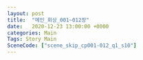 ```yaml
---
layout: post
title:  "메인_회상_001~012장"
date:   2020-12-23 13:00:00 +0000
categories: Main
Tags: Story Main
SceneCode: ["scene_skip_cp001-012_q1_s10"]
---
```

